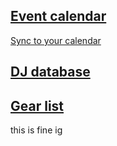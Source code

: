 ## [Event calendar](https://airtable.com/appo8roFjvzTsMAP9/shrjnPYbCnugw7h3t)
[Sync to your calendar](https://airtable.com/appo8roFjvzTsMAP9/shrjnPYbCnugw7h3t/iCal?timeZone=America%2FLos_Angeles&userLocale=en)

## [DJ database](https://airtable.com/appo8roFjvzTsMAP9/shrHStSzPoavUmDcI)

## [Gear list](gear_list.md)

this is fine ig